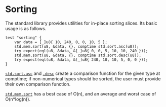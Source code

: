 # Sorting

The standard library provides utilities for in-place sorting slices. Its basic
usage is as follows.

```zig
test "sorting" {
    var data = [_]u8{ 10, 240, 0, 0, 10, 5 };
    std.mem.sort(u8, &data, {}, comptime std.sort.asc(u8));
    try expect(eql(u8, &data, &[_]u8{ 0, 0, 5, 10, 10, 240 }));
    std.mem.sort(u8, &data, {}, comptime std.sort.desc(u8));
    try expect(eql(u8, &data, &[_]u8{ 240, 10, 10, 5, 0, 0 }));
}
```

[`std.sort.asc`](https://ziglang.org/documentation/master/std/#std.sort.asc)
and [`.desc`](https://ziglang.org/documentation/master/std/#std.sort.desc)
create a comparison function for the given type at comptime; if non-numerical
types should be sorted, the user must provide their own comparison function.

[`std.mem.sort`](https://ziglang.org/documentation/master/std/#std.mem.sort)
has a best case of O(n), and an average and worst case of O(n*log(n)).
